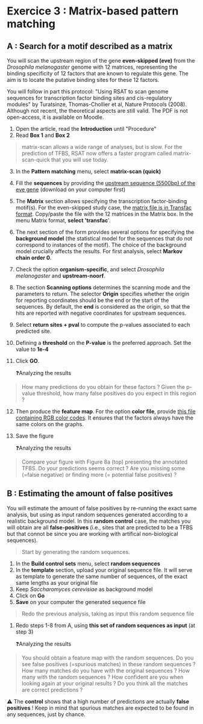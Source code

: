 # Exercice 3 : Matrix-based pattern matching

## A : Search for a motif described as a matrix

You will scan the upstream region of the gene **even-skipped (eve)** from the _Drosophila melanogaster_ genome with 12 matrices, representing the binding specificity of 12 factors that are known to regulate this gene. The aim is to locate the putative binding sites for these 12 factors.

You will follow in part this protocol: "Using RSAT to scan genome sequences for transcription factor binding sites and cis-regulatory modules" by Turatsinze, Thomas-Chollier et al, Nature Protocols (2008). Although not recent, the theoretical aspects are still valid. The PDF is not open-access, it is available on Moodle.

1. Open the article, read the **Introduction** until "Procedure"
2. Read **Box 1** and **Box 2**
>matrix-scan allows a wide range of analyses, but is slow. For the prediction of TFBS, RSAT now offers a faster program called matrix-scan-quick that you will use today. 

3. In the **Pattern matching** menu, select **matrix-scan (quick)**
4. Fill the **sequences** by providing the [upstream sequence (5500bp) of the eve gene](/files/2_eve_upstream_fasta.txt) (download on your computer first)
5. The **Matrix** section allows specifying the transcription factor-binding motif(s). For the even-skipped study case, the [matrix file is in Transfac format](/files/3_oreganno_eve_12_matrices.txt). Copy/paste the file with the 12 matrices in the Matrix box. In the menu Matrix format, **select 'transfac**'.
6. The next section of the form provides several options for specifying the **background model** (the statistical model for the sequences that do not correspond to instances of the motif). The choice of the background model crucially affects the results. For first analysis, select **Markov chain order 0**.
7. Check the option **organism-specific**, and select _Drosophila melanogaster_ and **upstream-noorf**.
8. The section **Scanning options** determines the scanning mode and the parameters to return. The selector **Origin** specifies whether the origin for reporting coordinates should be the end or the start of the sequences. By default, the **end** is considered as the origin, so that the hits are reported with negative coordinates for upstream sequences.
9. Select **return sites + pval** to compute the p-values associated to each predicted site.
10. Defining a **threshold** on the **P-value** is the preferred approach. Set the value to **1e-4**
11. Click **GO**.

    :question:Analyzing the results
>How many predictions do you obtain for these factors ? Given the p-value threshold, how many false positives do you expect in this region ? 

12. Then produce the **feature map**. For the option **color file**, provide [this file containing RGB color codes](/files/4_eve_color_file.txt). It ensures that the factors always have the same colors on the graphs.
13. Save the figure   

    :question:Analyzing the results
>Compare your figure with Figure 8a (top) presenting the annotated TFBS. Do your predictions seems correct ?
>Are you missing some (=false negative) or finding more (= potential false positives) ?
    
## B : Estimating the amount of false positives

You will estimate the amount of false positives by re-running the exact same analysis, but using as input random sequences generated according to a realistic background model.
In this **random control** case, the matches you will obtain are all **false-positives** (i.e., sites that are predicted to be a TFBS but that connot be since you are working with artifical non-biological sequences).
>Start by generating the random sequences. 

1. In the **Build control sets** menu, select **random sequences**
2. In the **template** section, upload your original sequence file. It will serve as template to generate the same number of sequences, of the exact same lengths as your original file
3. Keep *Saccharomyces cerevisiae* as background model
4. Click on **Go**
5. **Save** on your computer the generated sequence file

>Redo the previous analysis, taking as input this random sequence file

1.  Redo steps 1-8 from A, using **this set of random sequences as input** (at step 3)

    :question:Analyzing the results
>You should obtain a feature map with the random sequences.
>Do you see false positives (=spurious matches) in these random sequences ?
>How many matches do you have with the original sequences ? How many with the random sequences ?
>How confident are you when looking again at your original results ? Do you think all the matches are correct predictions ? 

:warning: The **control** shows that a high number of predictions are actually **false positives** ! Keep in mind that spurious matches are expected to be found in any sequences, just by chance. 
